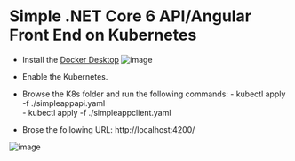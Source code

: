 # Simple .NET Core 6 API/Angular Front End on Kubernetes

 - Install the [Docker Desktop](https://docs.docker.com/desktop/windows/install/) ![image](https://user-images.githubusercontent.com/35650464/149685343-5d16185e-95df-4c04-8033-51f1145430b0.png)

 - Enable the Kubernetes.
 - Browse the K8s folder and run the following commands:
	   - kubectl apply -f ./simpleappapi.yaml  
	   - kubectl apply -f ./simpleappclient.yaml
 - Brose the following URL: http://localhost:4200/ 
 
 ![image](https://user-images.githubusercontent.com/35650464/149685377-361e35d9-52f4-4565-8439-23c8a5b05357.png)

